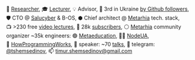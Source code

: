 🔭 [Researcher](https://linkedin.com/in/shemsedinov),
🎓 [Lecturer](https://github.com/HowProgrammingWorks/Index),
💡 Advisor,
👷 3rd in Ukraine [by Github followers](https://github.com/search?q=location%3Aukraine),
🛡️ CTO @ [Salucyber](http://metarhia.com/) & B-OS,
⬢ Chief architect @ [Metarhia](https://github.com/metarhia) tech. stack,
📺 >230 free [video lectures](https://www.youtube.com/TimurShemsedinov),
🔔 28k [subscribers](https://www.youtube.com/TimurShemsedinov),
⚪ [Metarhia](https://github.com/metarhia) community organizer ~35k engineers:
🟢 [Metaeducation](https://github.com/meta-edu/Index/blob/main/Docs/The-Concept-RU.md),
👨‍💻 [NodeUA](https://www.meetup.com/NodeUA/),
🌱 [HowProgrammingWorks](https://www.meetup.com/HowProgrammingWorks/),
📢 speaker: ~70 [talks](https://github.com/HowProgrammingWorks/Index/blob/master/Courses/Talks.md),
💬 telegram: [@tshemsedinov](https://telegram.me/tshemsedinov),
📫 [timur.shemsedinov@gmail.com](mailto:timur.shemsedinov@gmail.com)

